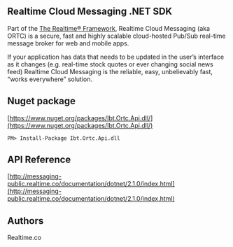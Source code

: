 ## Realtime Cloud Messaging .NET SDK
Part of the [The Realtime® Framework](http://framework.realtime.co), Realtime Cloud Messaging (aka ORTC) is a secure, fast and highly scalable cloud-hosted Pub/Sub real-time message broker for web and mobile apps.

If your application has data that needs to be updated in the user’s interface as it changes (e.g. real-time stock quotes or ever changing social news feed) Realtime Cloud Messaging is the reliable, easy, unbelievably fast, “works everywhere” solution.

## Nuget package
[https://www.nuget.org/packages/Ibt.Ortc.Api.dll/](https://www.nuget.org/packages/Ibt.Ortc.Api.dll/)

	PM> Install-Package Ibt.Ortc.Api.dll


## API Reference
[http://messaging-public.realtime.co/documentation/dotnet/2.1.0/index.html](http://messaging-public.realtime.co/documentation/dotnet/2.1.0/index.html)

## Authors
Realtime.co

